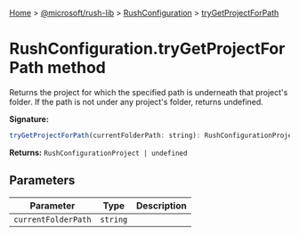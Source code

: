 [Home](./index) &gt; [@microsoft/rush-lib](./rush-lib.md) &gt; [RushConfiguration](./rush-lib.rushconfiguration.md) &gt; [tryGetProjectForPath](./rush-lib.rushconfiguration.trygetprojectforpath.md)

# RushConfiguration.tryGetProjectForPath method

Returns the project for which the specified path is underneath that project's folder. If the path is not under any project's folder, returns undefined.

**Signature:**
```javascript
tryGetProjectForPath(currentFolderPath: string): RushConfigurationProject | undefined;
```
**Returns:** `RushConfigurationProject | undefined`

## Parameters

|  Parameter | Type | Description |
|  --- | --- | --- |
|  `currentFolderPath` | `string` |  |

